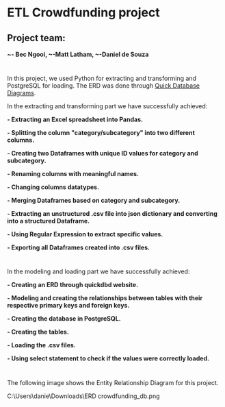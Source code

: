 # ETL Crowdfunding project

## Project team:
**~- Bec Ngooi, ~-Matt Latham, ~-Daniel de Souza**
# 


In this project, we used Python for extracting and transforming and PostgreSQL for loading. The ERD was done through [Quick Database Diagrams](https://www.quickdatabasediagrams.com).

In the extracting and transforming part we have successfully achieved:

**- Extracting an Excel spreadsheet into Pandas.**

**- Splitting the column "category/subcategory" into two different columns.**

**- Creating two Dataframes with unique ID values for category and subcategory.**

**- Renaming columns with meaningful names.**

**- Changing columns datatypes.**

**- Merging Dataframes based on category and subcategory.**

**- Extracting an unstructured .csv file into json dictionary and converting into a structured Dataframe.**

**- Using Regular Expression to extract specific values.**

**- Exporting all Dataframes created into .csv files.**
# 

In the modeling and loading part we have successfully achieved:

**- Creating an ERD through quickdbd website.**

**- Modeling and creating the relationships between tables with their respective primary keys and foreign keys.**

**- Creating the database in PostgreSQL.**

**- Creating the tables.**

**- Loading the .csv files.**

**- Using select statement to check if the values were correctly loaded.**
# 


The following image shows the Entity Relationship Diagram for this project.

C:\Users\danie\Downloads\ERD crowdfunding_db.png



